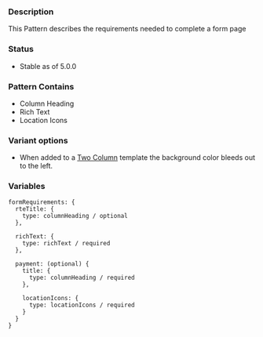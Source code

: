 ### Description
This Pattern describes the requirements needed to complete a form page

### Status
* Stable as of 5.0.0

### Pattern Contains
* Column Heading
* Rich Text
* Location Icons

### Variant options
* When added to a [Two Column](./?p=organisms-form-requirements-in-two-column) template the background color bleeds out to the left.

### Variables
~~~
formRequirements: {
  rteTitle: {
    type: columnHeading / optional
  },

  richText: {
    type: richText / required
  },

  payment: (optional) {
    title: {
      type: columnHeading / required
    },

    locationIcons: {
      type: locationIcons / required
    }
  }
}
~~~
